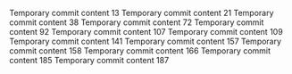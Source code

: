 Temporary commit content 13
Temporary commit content 21
Temporary commit content 38
Temporary commit content 72
Temporary commit content 92
Temporary commit content 107
Temporary commit content 109
Temporary commit content 141
Temporary commit content 157
Temporary commit content 158
Temporary commit content 166
Temporary commit content 185
Temporary commit content 187
